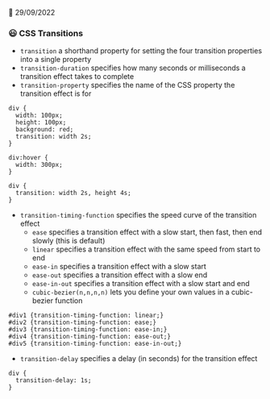 :date: 29/09/2022

### :smiley: CSS Transitions
- `transition` a shorthand property for setting the four transition properties into a single property
- `transition-duration` specifies how many seconds or milliseconds a transition effect takes to complete
- `transition-property` specifies the name of the CSS property the transition effect is for
```
div {
  width: 100px;
  height: 100px;
  background: red;
  transition: width 2s;
}
```
```
div:hover {
  width: 300px;
}
```
```
div {
  transition: width 2s, height 4s;
}
```
- `transition-timing-function` specifies the speed curve of the transition effect
  - `ease` specifies a transition effect with a slow start, then fast, then end slowly (this is default)
  - `linear` specifies a transition effect with the same speed from start to end
  - `ease-in` specifies a transition effect with a slow start
  - `ease-out` specifies a transition effect with a slow end
  - `ease-in-out` specifies a transition effect with a slow start and end
  - `cubic-bezier(n,n,n,n)` lets you define your own values in a cubic-bezier function

```
#div1 {transition-timing-function: linear;}
#div2 {transition-timing-function: ease;}
#div3 {transition-timing-function: ease-in;}
#div4 {transition-timing-function: ease-out;}
#div5 {transition-timing-function: ease-in-out;}
```
- `transition-delay` specifies a delay (in seconds) for the transition effect
```
div {
  transition-delay: 1s;
}
```

